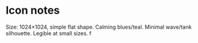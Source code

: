 # Icon notes
Size: 1024×1024, simple flat shape. Calming blues/teal. Minimal wave/tank silhouette. Legible at small sizes.
f
